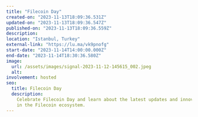 ```yaml
---
title: "Filecoin Day"
created-on: "2023-11-13T18:09:36.531Z"
updated-on: "2023-11-13T18:09:36.547Z"
published-on: "2023-11-13T18:09:36.559Z"
description:
location: "Istanbul, Turkey"
external-link: "https://lu.ma/vk9pnofg"
start-date: "2023-11-14T14:00:00.000Z"
end-date: "2023-11-14T18:30:36.580Z"
image:
  url: /assets/images/signal-2023-11-12-145615_002.jpeg
  alt:
involvement: hosted
seo:
  title: Filecoin Day
  description:
    Celebrate Filecoin Day and learn about the latest updates and innovations
    in the Filecoin ecosystem.
---
```

